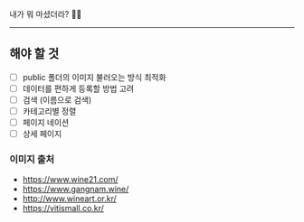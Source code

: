내가 뭐 마셨더라? 🧐🍷

---

## 해야 할 것

- [ ] public 폴더의 이미지 불러오는 방식 최적화
- [ ] 데이터를 편하게 등록할 방법 고려
- [ ] 검색 (이름으로 검색)
- [ ] 카테고리별 정렬
- [ ] 페이지 네이션
- [ ] 상세 페이지

### 이미지 출처
- https://www.wine21.com/
- https://www.gangnam.wine/
- http://www.wineart.or.kr/
- https://vitismall.co.kr/

